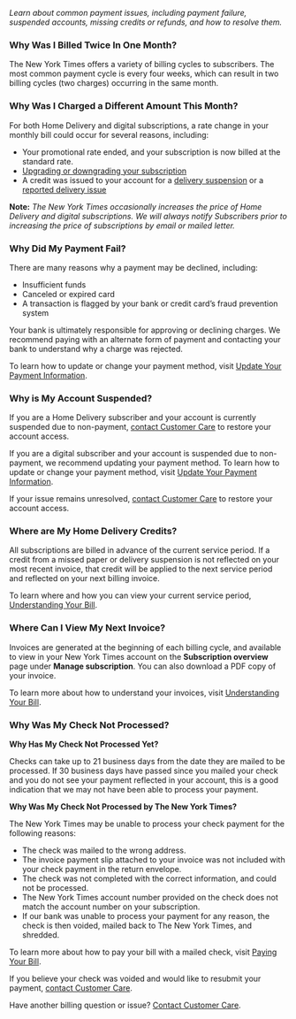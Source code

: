 _Learn about common payment issues, including payment failure, suspended accounts, missing credits or refunds, and how to resolve them._

### Why Was I Billed Twice In One Month?

The New York Times offers a variety of billing cycles to subscribers. The most common payment cycle is every four weeks, which can result in two billing cycles (two charges) occurring in the same month.

### Why Was I Charged a Different Amount This Month?

For both Home Delivery and digital subscriptions, a rate change in your monthly bill could occur for several reasons, including:

*   Your promotional rate ended, and your subscription is now billed at the standard rate.
*   [Upgrading or downgrading your subscription](https://help.nytimes.com/hc/en-us/articles/4409158078740-Change-Your-Subscription)
*   A credit was issued to your account for a [delivery suspension](https://help.nytimes.com/hc/en-us/articles/360001418586-Suspend-a-Delivery-) or a [reported delivery issue](https://help.nytimes.com/hc/en-us/articles/360001418606-Report-a-delivery-issue)

**Note:** _The New York Times occasionally increases the price of Home Delivery and digital subscriptions. We will always notify Subscribers prior to increasing the price of subscriptions by email or mailed letter._

### Why Did My Payment Fail?

There are many reasons why a payment may be declined, including:

*   Insufficient funds
*   Canceled or expired card
*   A transaction is flagged by your bank or credit card’s fraud prevention system

Your bank is ultimately responsible for approving or declining charges. We recommend paying with an alternate form of payment and contacting your bank to understand why a charge was rejected.

To learn how to update or change your payment method, visit [Update Your Payment Information](https://help.nytimes.com/hc/en-us/articles/4408046933012).

### Why is My Account Suspended?

If you are a Home Delivery subscriber and your account is currently suspended due to non-payment, [contact Customer Care](https://help.nytimes.com/hc/en-us/articles/115015385887) to restore your account access.

If you are a digital subscriber and your account is suspended due to non-payment, we recommend updating your payment method. To learn how to update or change your payment method, visit [Update Your Payment Information](https://help.nytimes.com/hc/en-us/articles/4408046933012).

If your issue remains unresolved, [contact Customer Care](https://help.nytimes.com/hc/en-us/articles/115015385887) to restore your account access.

### Where are My Home Delivery Credits?

All subscriptions are billed in advance of the current service period. If a credit from a missed paper or delivery suspension is not reflected on your most recent invoice, that credit will be applied to the next service period and reflected on your next billing invoice.

To learn where and how you can view your current service period, [Understanding Your Bill](https://help.nytimes.com/hc/en-us/articles/4413146685076).

### Where Can I View My Next Invoice?

Invoices are generated at the beginning of each billing cycle, and available to view in your New York Times account on the **Subscription overview** page under **Manage subscription**. You can also download a PDF copy of your invoice. 

To learn more about how to understand your invoices, visit [Understanding Your Bill](https://help.nytimes.com/hc/en-us/articles/4413146685076).

### Why Was My Check Not Processed?

**Why Has My Check Not Processed Yet?**

Checks can take up to 21 business days from the date they are mailed to be processed. If 30 business days have passed since you mailed your check and you do not see your payment reflected in your account, this is a good indication that we may not have been able to process your payment.

**Why Was My Check Not Processed by The New York Times?**

The New York Times may be unable to process your check payment for the following reasons:

*   The check was mailed to the wrong address.
*   The invoice payment slip attached to your invoice was not included with your check payment in the return envelope.
*   The check was not completed with the correct information, and could not be processed.
*   The New York Times account number provided on the check does not match the account number on your subscription.
*   If our bank was unable to process your payment for any reason, the check is then voided, mailed back to The New York Times, and shredded.

To learn more about how to pay your bill with a mailed check, visit [Paying Your Bill](https://help.nytimes.com/hc/en-us/articles/4413154415252).

If you believe your check was voided and would like to resubmit your payment, [contact Customer Care](https://help.nytimes.com/hc/en-us/articles/115015385887).

Have another billing question or issue? [Contact Customer Care](https://help.nytimes.com/hc/en-us/articles/115015385887-Contact-us#care).